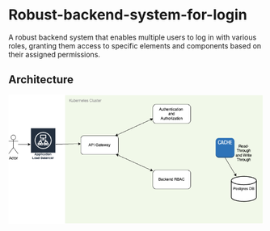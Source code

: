 # Robust-backend-system-for-login
A robust backend system that enables multiple users to log in with various roles, granting them access to specific elements and components based on their assigned permissions.

## Architecture

![arch](Login.drawio.png)
